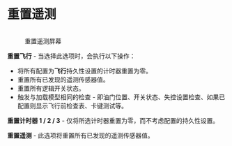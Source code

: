 # 重置遥测

<figure><img src="/.gitbook/assets/resettelemetry.jpg" alt=""><figcaption><p>重置遥测屏幕</p></figcaption></figure>

**重置飞行** - 当选择此选项时，会执行以下操作：  

* 将所有配置为**飞行**持久性设置的计时器重置为零。
* 重置所有已发现的遥测传感器值。
* 重置所有逻辑开关状态。
* 触发与加载模型相同的检查 - 即油门位置、开关状态、失控设置检查、如果已配置则显示飞行前检查表、卡键测试等。

**重置计时器 1 / 2 / 3** - 仅将所选计时器重置为零，而不考虑配置的持久性设置。

**重置遥测** - 此选项将重置所有已发现的遥测传感器值。